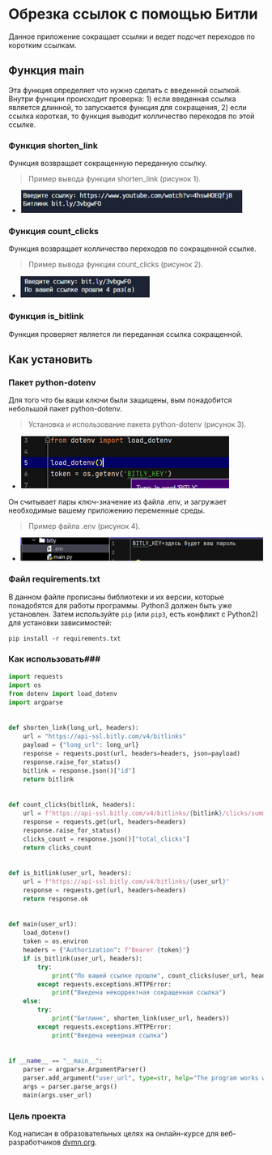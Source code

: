 # Обрезка ссылок с помощью Битли
Данное приложение сокращает ссылки и ведет подсчет переходов по коротким ссылкам.

## Функция main
Эта функция определяет что нужно сделать с введенной ссылкой.
Внутри функции происходит проверка: 1) если введенная ссылка является длинной, то запускается функция для сокращения, 
2) если ссылка короткая, то функция выводит колличество переходов по этой ссылке.


### Функция shorten_link
Функция возвращает сокращенную переданную ссылку.
>Пример вывода функции shorten_link (рисунок 1).
+ ![Screenshot_1](https://github.com/dendevkoz/Bitly/blob/main/screenshot/Screenshot_1.png)


### Функция count_clicks
Функция возвращает колличество переходов по сокращенной ссылке.
>Пример вывода функции count_clicks (рисунок 2).
+ ![Screenshot_2](https://github.com/dendevkoz/Bitly/blob/main/screenshot/Screenshot_2.png)


### Функция is_bitlink
Функция проверяет является ли переданная ссылка сокращенной.


## Как установить
### Пакет python-dotenv
Для того что бы ваши ключи были защищены, вым понадобится небольшой пакет python-dotenv.
>Установка и использование пакета python-dotenv (рисунок 3).
+ ![Screenshot_3](https://github.com/dendevkoz/Bitly/blob/main/screenshot/Screenshot_3.png)

Он считывает пары ключ-значение из файла .env, и загружает необходимые вашему приложению переменные среды.
>Пример файла .env (рисунок 4).
+ ![Screenshot_4](https://github.com/dendevkoz/Bitly/blob/main/screenshot/Screenshot_4.png)

### Файл requirements.txt
В данном файле прописаны библиотеки и их версии, которые понадобятся для работы программы.
Python3 должен быть уже установлен. 
Затем используйте `pip` (или `pip3`, есть конфликт с Python2) для установки зависимостей:
```
pip install -r requirements.txt
```
### Как использовать###

```python
import requests
import os
from dotenv import load_dotenv
import argparse


def shorten_link(long_url, headers):
    url = "https://api-ssl.bitly.com/v4/bitlinks"
    payload = {"long_url": long_url}
    response = requests.post(url, headers=headers, json=payload)
    response.raise_for_status()
    bitlink = response.json()["id"]
    return bitlink


def count_clicks(bitlink, headers):
    url = f"https://api-ssl.bitly.com/v4/bitlinks/{bitlink}/clicks/summary"
    response = requests.get(url, headers=headers)
    response.raise_for_status()
    clicks_count = response.json()["total_clicks"]
    return clicks_count


def is_bitlink(user_url, headers):
    url = f"https://api-ssl.bitly.com/v4/bitlinks/{user_url}"
    response = requests.get(url, headers=headers)
    return response.ok


def main(user_url):
    load_dotenv()
    token = os.environ
    headers = {"Authorization": f"Bearer {token}"}
    if is_bitlink(user_url, headers):
        try:
            print("По вашей ссылке прошли", count_clicks(user_url, headers), "раз(а)")
        except requests.exceptions.HTTPError:
            print("Введена некорректная сокращенная ссылка")
    else:
        try:
            print("Битлинк", shorten_link(user_url, headers))
        except requests.exceptions.HTTPError:
            print("Введена неверная ссылка")


if __name__ == "__main__":
    parser = argparse.ArgumentParser()
    parser.add_argument("user_url", type=str, help="The program works with this site")
    args = parser.parse_args()
    main(args.user_url)

```


### Цель проекта

Код написан в образовательных целях на онлайн-курсе для веб-разработчиков [dvmn.org](https://dvmn.org/).

